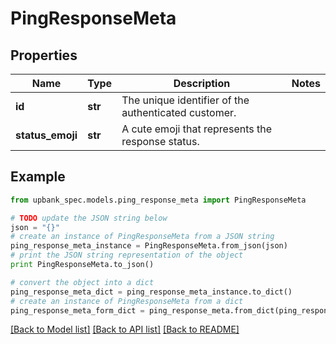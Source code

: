 # PingResponseMeta


## Properties

Name | Type | Description | Notes
------------ | ------------- | ------------- | -------------
**id** | **str** | The unique identifier of the authenticated customer.  | 
**status_emoji** | **str** | A cute emoji that represents the response status.  | 

## Example

```python
from upbank_spec.models.ping_response_meta import PingResponseMeta

# TODO update the JSON string below
json = "{}"
# create an instance of PingResponseMeta from a JSON string
ping_response_meta_instance = PingResponseMeta.from_json(json)
# print the JSON string representation of the object
print PingResponseMeta.to_json()

# convert the object into a dict
ping_response_meta_dict = ping_response_meta_instance.to_dict()
# create an instance of PingResponseMeta from a dict
ping_response_meta_form_dict = ping_response_meta.from_dict(ping_response_meta_dict)
```
[[Back to Model list]](../README.md#documentation-for-models) [[Back to API list]](../README.md#documentation-for-api-endpoints) [[Back to README]](../README.md)


